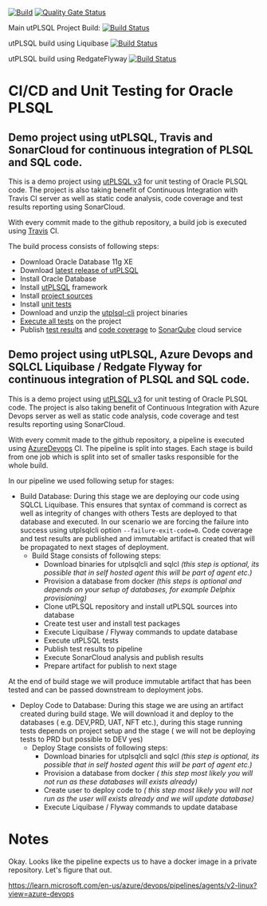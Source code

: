 [![Build](https://github.com/utPLSQL/utPLSQL-demo-project/actions/workflows/build.yml/badge.svg)](https://github.com/utPLSQL/utPLSQL-demo-project/actions/workflows/build.yml)
[![Quality Gate Status](https://sonarcloud.io/api/project_badges/measure?project=utPLSQL%3AutPLSQL-demo-project&metric=alert_status)](https://sonarcloud.io/dashboard?id=utPLSQL%3AutPLSQL-demo-project)

Main utPLSQL Project Build:
[![Build Status](https://dev.azure.com/utplsql/utplsql/_apis/build/status/utPLSQL.utPLSQL-demo-project?branchName=develop)](https://dev.azure.com/utplsql/utplsql/_build/latest?definitionId=5&branchName=develop)

utPLSQL build using Liquibase
[![Build Status](https://dev.azure.com/utplsql/utplsql/_apis/build/status/utPLSQL.utPLSQL-demo-sqlcl-liquibase-cicd?branchName=develop)](https://dev.azure.com/utplsql/utplsql/_build/latest?definitionId=6&branchName=develop)

utPLSQL build using RedgateFlyway
[![Build Status](https://dev.azure.com/utplsql/utplsql/_apis/build/status/utPLSQL.utPLSQL-demo-flyway-cicd?branchName=develop)](https://dev.azure.com/utplsql/utplsql/_build/latest?definitionId=7&branchName=develop)

# CI/CD and Unit Testing for Oracle PLSQL

## Demo project using utPLSQL, Travis and SonarCloud for continuous integration of PLSQL and SQL code. 


This is a demo project using [utPLSQL v3](https://github.com/utPLSQL/utPLSQL) for unit testing of Oracle PLSQL code.
The project is also taking benefit of Continuous Integration with Travis CI server as well as static code analysis, code coverage and test results reporting using SonarCloud.

With every commit made to the github repository, a build job is executed using [Travis](https://travis-ci.org/utPLSQL/utPLSQL-demo-project) CI.

The build process consists of following steps:
- Download Oracle Database 11g XE
- Download [latest release of utPLSQL](https://github.com/utPLSQL/utPLSQL/releases/latest)
- Install Oracle Database
- Install [utPLSQL](https://github.com/utPLSQL/utPLSQL) framework
- Install [project sources](source/install.sh)
- Install [unit tests](test/install.sh)
- Download and unzip the [utplsql-cli](https://github.com/utPLSQL/utPLSQL-cli) project binaries
- [Execute all tests](test/run.sh) on the project
- Publish [test results](https://sonarcloud.io/component_measures/metric/tests/list?id=utPLSQL%3AutPLSQL-demo-project) and [code coverage](https://sonarcloud.io/component_measures/metric/coverage/list?id=utPLSQL%3AutPLSQL-demo-project) to [SonarQube](https://sonarcloud.io/) cloud service

## Demo project using utPLSQL, Azure Devops and SQLCL Liquibase / Redgate Flyway for continuous integration of PLSQL and SQL code. 

This is a demo project using [utPLSQL v3](https://github.com/utPLSQL/utPLSQL) for unit testing of Oracle PLSQL code.
The project is also taking benefit of Continuous Integration with Azure Devops server as well as static code analysis, code coverage and test results reporting using SonarCloud.

With every commit made to the github repository, a pipeline is executed using [AzureDevops](https://dev.azure.com/utplsql/utplsql/_build) CI.
The pipeline is split into stages. Each stage is build from one job which is split into set of smaller tasks responsible for the whole build.

In our pipeline we used following setup for stages:
- Build Database: During this stage we are deploying our code using SQLCL Liquibase. This ensures that syntax of command is correct as well as integrity of changes with others Tests are deployed to that database and executed. In our scenario we are forcing the failure into success using utplsqlcli option `--failure-exit-code=0`. Code coverage and test results are published and immutable artifact is created that will be propagated to next stages of deployment.
  - Build Stage consists of following steps:
    - Download binaries for utplsqlcli and sqlcl *(this step is optional, its possible that in self hosted agent this will be part of agent etc.)*
    - Provision a database from docker *(this steps is optional and depends on your setup of databases, for example Delphix provisioning)*
    - Clone utPLSQL repository and install utPLSQL sources into database
    - Create test user and install test packages
    - Execute Liquibase / Flyway commands to update database
    - Execute utPLSQL tests
    - Publish test results to pipeline
    - Execute SonarCloud analysis and publish results
    - Prepare artifact for publish to next stage

At the end of build stage we will produce immutable artifact that has been tested and can be passed downstream to deployment jobs.

- Deploy Code to Database: During this stage we are using an artifact created during build stage. We will download it and deploy to the databases  ( e.g. DEV,PRD, UAT, NFT etc.), during this stage running tests depends on project setup and the stage ( we will not be deploying tests to PRD but possible to DEV yes)
  - Deploy Stage consists of following steps:
    - Download binaries for utplsqlcli and sqlcl *(this step is optional, its possible that in self hosted agent this will be part of agent etc.)*
    - Provision a database from docker *( this step most likely you will not run as these databases will exists already)*
    - Create user to deploy code to *( this step most likely you will not run as the user will exists already and we will update database)*
    - Execute Liquibase / Flyway commands to update database

# Notes

Okay. Looks like the pipeline expects us to have a docker image in a private repository. Let's figure that out.

https://learn.microsoft.com/en-us/azure/devops/pipelines/agents/v2-linux?view=azure-devops